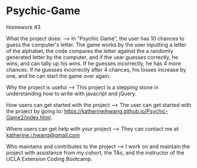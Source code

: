 # Psychic-Game
Homework #3

What the project does:
--> In "Psychic Game", the user has 10 chances to guess the computer's letter. The game works by the user inputting a letter of the alphabet, the code compares the letter against the a randomly generated letter by the computer, and if the user guesses correctly, he wins, and can tally up his wins.  If he guesses incorrectly, he has 4 more chances. If he guesses incorrectly after 4 chances, his losses increase by one, and he can start the game over again.

Why the project is useful
--> This project is a stepping stone in understanding how to write with javacript and jQuery.

How users can get started with the project
--> The user can get started with the project by going to: https://katherinejhwang.github.io/Psychic-Game2/index.html.

Where users can get help with your project
--> They can contact me at katherine.j.hwang@gmail.com

Who maintains and contributes to the project
--> I work on and maintain the project with assistance from my cohort, the TAs, and the instructor of the UCLA Extension Coding Bootcamp.
